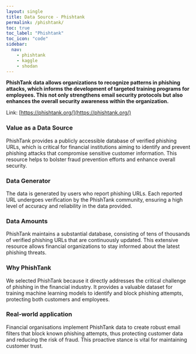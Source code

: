 ```yaml
---
layout: single
title: Data Source - Phishtank
permalink: /phishtank/
toc: true
toc_label: "Phishtank"
toc_icon: "code"
sidebar:
  nav:
    - phishtank
    - kaggle
    - shodan
---
```

**PhishTank data allows organizations to recognize patterns in phishing attacks, which informs the development of targeted training programs for employees. This not only strengthens email security protocols but also enhances the overall security awareness within the organization.**

Link: [https://phishtank.org/](https://phishtank.org/)

### Value as a Data Source
PhishTank provides a publicly accessible database of verified phishing URLs, which is critical for financial institutions aiming to identify and prevent phishing attacks that compromise sensitive customer information. This resource helps to bolster fraud prevention efforts and enhance overall security.

### Data Generator
The data is generated by users who report phishing URLs. Each reported URL undergoes verification by the PhishTank community, ensuring a high level of accuracy and reliability in the data provided.

### Data Amounts
PhishTank maintains a substantial database, consisting of tens of thousands of verified phishing URLs that are continuously updated. This extensive resource allows financial organizations to stay informed about the latest phishing threats.

### Why PhishTank
We selected PhishTank because it directly addresses the critical challenge of phishing in the financial industry. It provides a valuable dataset for training machine learning models to identify and block phishing attempts, protecting both customers and employees.

### Real-world application
Financial organisations implement PhishTank data to create robust email filters that block known phishing attempts, thus protecting customer data and reducing the risk of fraud. This proactive stance is vital for maintaining customer trust.